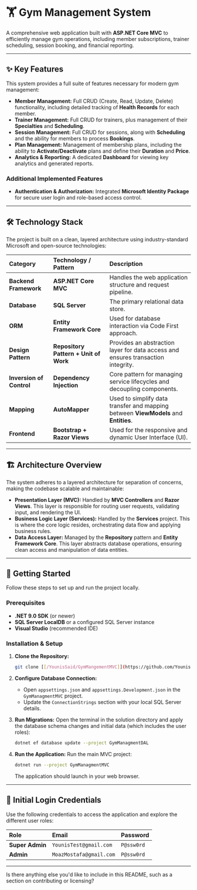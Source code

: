 # 🏋️ Gym Management System

A comprehensive web application built with **ASP.NET Core MVC** to efficiently manage gym operations, including member subscriptions, trainer scheduling, session booking, and financial reporting.

---

## ✨ Key Features

This system provides a full suite of features necessary for modern gym management:

* **Member Management:** Full CRUD (Create, Read, Update, Delete) functionality, including detailed tracking of **Health Records** for each member.
* **Trainer Management:** Full CRUD for trainers, plus management of their **Specialties** and **Scheduling**.
* **Session Management:** Full CRUD for sessions, along with **Scheduling** and the ability for members to process **Bookings**.
* **Plan Management:** Management of membership plans, including the ability to **Activate/Deactivate** plans and define their **Duration** and **Price**.
* **Analytics & Reporting:** A dedicated **Dashboard** for viewing key analytics and generated reports.

### Additional Implemented Features

* **Authentication & Authorization:** Integrated **Microsoft Identity Package** for secure user login and role-based access control.

---

## 🛠️ Technology Stack

The project is built on a clean, layered architecture using industry-standard Microsoft and open-source technologies:

| Category | Technology / Pattern | Description |
| :--- | :--- | :--- |
| **Backend Framework** | **ASP.NET Core MVC** | Handles the web application structure and request pipeline. |
| **Database** | **SQL Server** | The primary relational data store. |
| **ORM** | **Entity Framework Core** | Used for database interaction via Code First approach. |
| **Design Pattern** | **Repository Pattern + Unit of Work** | Provides an abstraction layer for data access and ensures transaction integrity. |
| **Inversion of Control** | **Dependency Injection** | Core pattern for managing service lifecycles and decoupling components. |
| **Mapping** | **AutoMapper** | Used to simplify data transfer and mapping between **ViewModels** and **Entities**. |
| **Frontend** | **Bootstrap + Razor Views** | Used for the responsive and dynamic User Interface (UI). |

---

## 🏗️ Architecture Overview

The system adheres to a layered architecture for separation of concerns, making the codebase scalable and maintainable:

* **Presentation Layer (MVC):** Handled by **MVC Controllers** and **Razor Views**. This layer is responsible for routing user requests, validating input, and rendering the UI.
* **Business Logic Layer (Services):** Handled by the **Services** project. This is where the core logic resides, orchestrating data flow and applying business rules.
* **Data Access Layer:** Managed by the **Repository** pattern and **Entity Framework Core**. This layer abstracts database operations, ensuring clean access and manipulation of data entities.

---

## 🚀 Getting Started

Follow these steps to set up and run the project locally.

### Prerequisites

* **.NET 9.0 SDK** (or newer)
* **SQL Server LocalDB** or a configured SQL Server instance
* **Visual Studio** (recommended IDE)

### Installation & Setup

1.  **Clone the Repository:**
    ```bash
    git clone [[/YounisSaid/GymMangementMVC]](https://github.com/YounisSaid/GymMangementMVC)
    ```

2.  **Configure Database Connection:**
    * Open `appsettings.json` and `appsettings.Development.json` in the `GymManagmentMVC` project.
    * Update the `ConnectionStrings` section with your local SQL Server details.

3.  **Run Migrations:**
    Open the terminal in the solution directory and apply the database schema changes and initial data (which includes the user roles):
    ```bash
    dotnet ef database update --project GymManagmentDAL
    ```

4.  **Run the Application:**
    Run the main MVC project:
    ```bash
    dotnet run --project GymManagmentMVC
    ```
    The application should launch in your web browser.

---

## 👤 Initial Login Credentials

Use the following credentials to access the application and explore the different user roles:

| Role | Email | Password |
| :--- | :--- | :--- |
| **Super Admin** | `YounisTest@gmail.com` | `P@ssw0rd` |
| **Admin** | `MoazMostafa@gmail.com` | `P@ssw0rd` |

---

Is there anything else you'd like to include in this README, such as a section on contributing or licensing?
